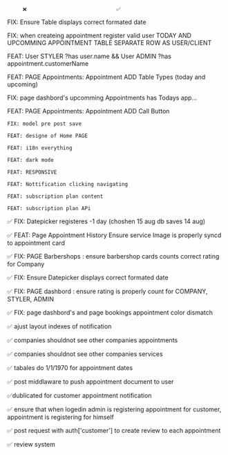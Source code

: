          ❌                             ✅

FIX: Ensure Table displays correct formated date

FIX: when createing appointment register valid user TODAY AND UPCOMMING APPOINTMENT TABLE SEPARATE ROW AS USER/CLIENT

FEAT: User STYLER ?has user.name && User ADMIN ?has appointment.customerName

FEAT: PAGE Appointments: Appointment ADD Table Types (today and upcoming)

FIX: page dashbord's upcomming Appointments has Todays app...

FEAT: PAGE Appointments: Appointment ADD Call Button

    FIX: model pre post save

    FEAT: designe of Home PAGE

    FEAT: i18n everything

    FEAT: dark mode

    FEAT: RESPONSIVE

    FEAT: Nottification clicking navigating

    FEAT: subscription plan content

    FEAT: subscription plan APi

✅ FIX: Datepicker registeres -1 day (choshen 15 aug db saves 14 aug)

✅ FEAT: Page Appointment History Ensure service Image is properly syncd to appointment card

✅ FIX: PAGE Barbershops : ensure barbershop cards counts correct rating for Company

✅ FIX: Ensure Datepicker displays correct formated date

✅ FIX: PAGE dashbord : ensure rating is properly count for COMPANY, STYLER, ADMIN

✅ FIX: page dashbord's and page bookings appointment color dismatch

✅ ajust layout indexes of notification

✅ companies shouldnot see other companies appointments

✅ companies shouldnot see other companies services

✅ tabales do 1/1/1970 for appointment dates

✅ post middlaware to push appointment document to user

✅dublicated for customer appointment notification

✅ ensure that when logedin admin is registering appointment for customer, appointment is registering for himself

✅ post request with auth['customer'] to create review to each appointment

✅ review system
